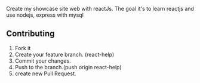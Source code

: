 Create my showcase site web with reactJs.
The goal it's to learn reactjs and use nodejs, express with mysql

## Contributing
1. Fork it
2. Create your feature branch. (react-help)
3. Commit your changes.
4. Push to the branch.(push origin react-help)
5. create new Pull Request.
